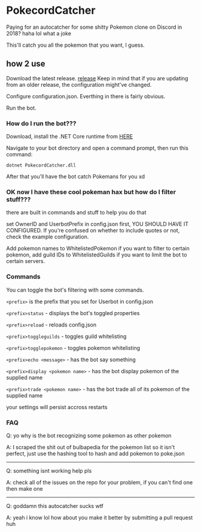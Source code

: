 # PokecordCatcher
Paying for an autocatcher for some shitty Pokemon clone on Discord in 2018? haha lol what a joke

This'll catch you all the pokemon that you want, I guess.

## how 2 use
Download the latest release. [release](https://github.com/ExtraConcentratedJuice/pokecord-catcher/releases/tag/1.0)
Keep in mind that if you are updating from an older release, the configuration might've changed.

Configure configuration.json. Everthing in there is fairly obvious.

Run the bot.

### How do I run the bot???
Download, install the .NET Core runtime from [HERE](https://www.microsoft.com/net/download/thank-you/dotnet-runtime-2.1.1-windows-hosting-bundle-installer)

Navigate to your bot directory and open a command prompt, then run this command:

`dotnet PokecordCatcher.dll`

After that you'll have the bot catch Pokemans for you xd

### OK now I have these cool pokeman hax but how do I filter stuff???
there are built in commands and stuff to help you do that

set OwnerID and UserbotPrefix in config.json first, YOU SHOULD HAVE IT CONFIGURED. If you're confused on whether to include quotes or not, check the example configuration.

Add pokemon names to WhitelistedPokemon if you want to filter to certain pokemon, add guild IDs to WhitelistedGuilds if you want to limit the bot to certain servers.

### Commands

You can toggle the bot's filtering with some commands.

`<prefix>` is the prefix that you set for Userbot in config.json

`<prefix>status` - displays the bot's toggled properties

`<prefix>reload` - reloads config.json 

`<prefix>toggleguilds` - toggles guild whitelisting

`<prefix>togglepokemon` - toggles pokemon whitelisting

`<prefix>echo <message>` - has the bot say something

`<prefix>display <pokemon name>` - has the bot display pokemon of the supplied name

`<prefix>trade <pokemon name>` - has the bot trade all of its pokemon of the supplied name


your settings will persist accross restarts


### FAQ
Q: yo why is the bot recognizing some pokemon as other pokemon

A: I scraped the shit out of bulbapedia for the pokemon list so it isn't perfect, just use the hashing tool to hash and add pokemon to poke.json

------

Q: something isnt working help pls

A: check all of the issues on the repo for your problem, if you can't find one then make one

------

Q: goddamn this autocatcher sucks wtf

A: yeah i know lol how about you make it better by submitting a pull request huh
